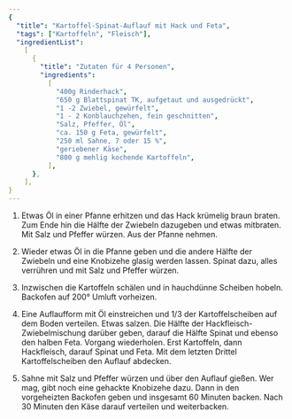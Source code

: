 ```yaml
---
{
  "title": "Kartoffel-Spinat-Auflauf mit Hack und Feta",
  "tags": ["Kartoffeln", "Fleisch"],
  "ingredientList":
    [
      {
        "title": "Zutaten für 4 Personen",
        "ingredients":
          [
            "400g Rinderhack",
            "650 g Blattspinat TK, aufgetaut und ausgedrückt",
            "1 -2 Zwiebel, gewürfelt",
            "1 - 2 Konblauchzehen, fein geschnitten",
            "Salz, Pfeffer, Öl",
            "ca. 150 g Feta, gewürfelt",
            "250 ml Sahne, 7 oder 15 %",
            "geriebener Käse",
            "800 g mehlig kochende Kartoffeln",
          ],
      },
    ],
}
---
```


1. Etwas Öl in einer Pfanne erhitzen und das Hack krümelig braun braten. Zum Ende hin die Hälfte der Zwiebeln dazugeben und etwas mitbraten. Mit Salz und Pfeffer würzen. Aus der Pfanne nehmen.

2. Wieder etwas Öl in die Pfanne geben und die andere Hälfte der Zwiebeln und eine Knobizehe glasig werden lassen. Spinat dazu, alles verrühren und mit Salz und Pfeffer würzen.

3. Inzwischen die Kartoffeln schälen und in hauchdünne Scheiben hobeln. Backofen auf 200° Umluft vorheizen.

4. Eine Auflaufform mit Öl einstreichen und 1/3 der Kartoffelscheiben auf dem Boden verteilen. Etwas salzen. Die Hälfte der Hackfleisch-Zwiebelmischung darüber geben, darauf die Hälfte Spinat und ebenso den halben Feta. Vorgang wiederholen. Erst Kartoffeln, dann Hackfleisch, darauf Spinat und Feta. Mit dem letzten Drittel Kartoffelscheiben den Auflauf abdecken.

5. Sahne mit Salz und Pfeffer würzen und über den Auflauf gießen. Wer mag, gibt noch eine gehackte Knobizehe dazu. Dann in den vorgeheizten Backofen geben und insgesamt 60 Minuten backen. Nach 30 Minuten den Käse darauf verteilen und weiterbacken.
